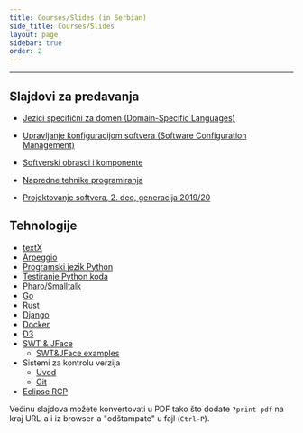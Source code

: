 ```yaml
---
title: Courses/Slides (in Serbian)
side_title: Courses/Slides
layout: page
sidebar: true
order: 2
---
```


---
 
## Slajdovi za predavanja

- [Jezici specifični za domen (Domain-Specific Languages)](courses/jsd.html)

- [Upravljanje konfiguracijom softvera (Software Configuration Management)](courses/uks.html)

- [Softverski obrasci i komponente](courses/sok.html)

- [Napredne tehnike programiranja](courses/ntp.html)

- [Projektovanje softvera, 2. deo, generacija 2019/20](courses/ps.html)

## Tehnologije

- [textX](/courses/tech/textX/index.html)
- [Arpeggio](courses/tech/arpeggio/)
- [Programski jezik Python](courses/tech/Python/)
- [Testiranje Python koda](courses/tech/python-testing/)
- [Pharo/Smalltalk](courses/tech/Pharo/index.html)
- [Go](courses/tech/GoLang/index.html)
- [Rust](courses/tech/Rust/index.html)
- [Django](courses/tech/django/)
- [Docker](courses/tech/docker/)
- [D3](courses/tech/d3.html)
- [SWT & JFace](courses/tech/SWT-JFace.html)
  - [SWT&JFace examples](courses/tech/SWT-JFace/STW-JFace-examples.tar.gz)
- Sistemi za kontrolu verzija
  - [Uvod](courses/tech/sistemi-za-kontrolu-verzija.html)
  - [Git](courses/tech/git/)
- [Eclipse RCP](courses/tech/EclipseRCP.html)


Većinu slajdova možete konvertovati u PDF tako što dodate `?print-pdf` na kraj
URL-a i iz browser-a "odštampate" u fajl (`Ctrl-P`).

